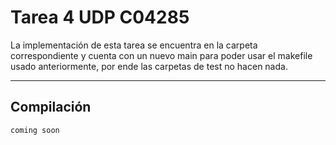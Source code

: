 # Tarea 4 UDP C04285
La implementación de esta tarea se encuentra en la carpeta correspondiente y cuenta con un nuevo main para poder usar el makefile usado anteriormente, por ende las carpetas de test no hacen nada.

-----

## Compilación
```
coming soon
```